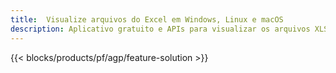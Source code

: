 ```yaml
---
title:  Visualize arquivos do Excel em Windows, Linux e macOS
description: Aplicativo gratuito e APIs para visualizar os arquivos XLS, XLSX, XLSB, XLT, XLTX, XLTM, XLSM e ODS
---
```

{{< blocks/products/pf/agp/feature-solution >}} 

